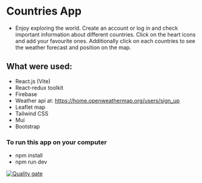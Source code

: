 # Countries App

- Enjoy exploring the world. Create an account or log in and check important information about different countries. Click on the heart icons and add your favourite ones. Additionally click on each countries to see the weather forecast and position on the map.

## What were used:

- React.js (Vite)
- React-redux toolkit
- Firebase
- Weather api at: https://home.openweathermap.org/users/sign_up
- Leaflet map
- Tailwind CSS
- Mui
- Bootstrap


### To run this app on your computer

 - npm install
 - npm run dev

[![Quality gate](https://sonarcloud.io/api/project_badges/quality_gate?project=AlonaCh_countriesAppBC)](https://sonarcloud.io/summary/new_code?id=AlonaCh_countriesAppBC)